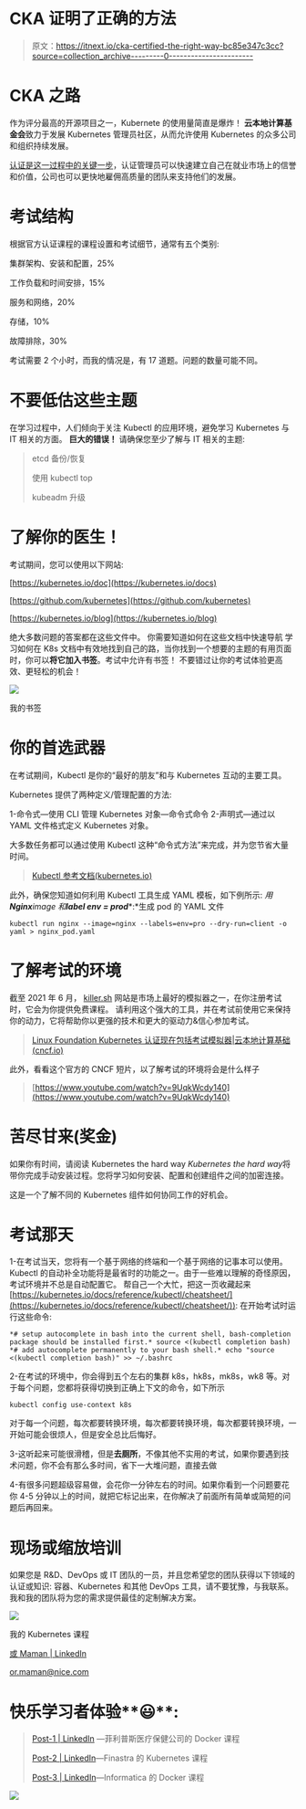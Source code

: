# CKA 证明了正确的方法

> 原文：<https://itnext.io/cka-certified-the-right-way-bc85e347c3cc?source=collection_archive---------0----------------------->

# CKA 之路

作为评分最高的开源项目之一，Kubernete 的使用量简直是爆炸！
**云本地计算基金会**致力于发展 Kubernetes 管理员社区，从而允许使用 Kubernetes 的众多公司和组织持续发展。

[认证是这一过程中的关键一步](https://www.cncf.io/announcement/2016/11/08/cloud-native-computing-foundation-launches-certification-training-managed-service-provider-program-kubernetes/)，认证管理员可以快速建立自己在就业市场上的信誉和价值，公司也可以更快地雇佣高质量的团队来支持他们的发展。

# 考试结构

根据官方认证课程的课程设置和考试细节，通常有五个类别:

集群架构、安装和配置，25%

工作负载和时间安排，15%

服务和网络，20%

存储，10%

故障排除，30%

考试需要 2 个小时，而我的情况是，有 17 道题。问题的数量可能不同。

# 不要低估这些主题

在学习过程中，人们倾向于关注 Kubectl 的应用环境，避免学习 Kubernetes 与 IT 相关的方面。
**巨大的错误！**
请确保您至少了解与 IT 相关的主题:

> etcd 备份/恢复
> 
> 使用 kubectl top
> 
> kubeadm 升级

# 了解你的医生！

考试期间，您可以使用以下网站:

[https://kubernetes.io/doc](https://kubernetes.io/docs)

[https://github.com/kubernetes](https://github.com/kubernetes)

[https://kubernetes.io/blog](https://kubernetes.io/blog)

绝大多数问题的答案都在这些文件中。
你需要知道如何在这些文档中快速导航
学习如何在 K8s 文档中有效地找到自己的路，当你找到一个想要的主题的有用页面时，你可以**将它加入书签**。考试中允许有书签！
不要错过让你的考试体验更高效、更轻松的机会！

![](img/ae09410674775b1ac618763f6d9b0aee.png)

我的书签

# 你的首选武器

在考试期间，Kubectl 是你的“最好的朋友”和与 Kubernetes 互动的主要工具。

Kubernetes 提供了两种定义/管理配置的方法:

1-命令式—使用 CLI 管理 Kubernetes 对象—命令式命令
2-声明式—通过以 YAML 文件格式定义 Kubernetes 对象。

大多数任务都可以通过使用 Kubectl 这种“命令式方法”来完成，并为您节省大量时间。

> [Kubectl 参考文档(kubernetes.io)](https://kubernetes.io/docs/reference/generated/kubectl/kubectl-commands)

此外，确保您知道如何利用 Kubectl 工具生成 YAML 模板，如下例所示:
*用****Nginx****image 和****label env = prod****:*生成 pod 的 YAML 文件

```
kubectl run nginx --image=nginx --labels=env=pro --dry-run=client -o yaml > nginx_pod.yaml
```

# 了解考试的环境

截至 2021 年 6 月， [killer.sh](https://killer.sh/) 网站是市场上最好的模拟器之一，在你注册考试时，它会为你提供免费课程。
请利用这个强大的工具，并在考试前使用它来保持你的动力，它将帮助你以更强的技术和更大的驱动力&信心参加考试。

> [Linux Foundation Kubernetes 认证现在包括考试模拟器|云本地计算基础(cncf.io)](https://www.cncf.io/announcements/2021/06/02/linux-foundation-kubernetes-certifications-now-include-exam-simulator/?utm_content=168763729&utm_medium=social&utm_source=linkedin&hss_channel=lcp-12893459)

此外，看看这个官方的 CNCF 短片，以了解考试的环境将会是什么样子

> [https://www.youtube.com/watch?v=9UqkWcdy140](https://www.youtube.com/watch?v=9UqkWcdy140)

# 苦尽甘来(奖金)

如果你有时间，请阅读 Kubernetes the hard way
*Kubernetes the hard way*将带你完成手动安装过程。您将学习如何安装、配置和创建组件之间的加密连接。

这是一个了解不同的 Kubernetes 组件如何协同工作的好机会。

# 考试那天

1-在考试当天，您将有一个基于网络的终端和一个基于网络的记事本可以使用。Kubectl 的自动补全功能将是最省时的功能之一。由于一些难以理解的奇怪原因，考试环境并不总是自动配置它。
帮自己一个大忙，把这一页收藏起来[https://kubernetes.io/docs/reference/kubectl/cheatsheet/](https://kubernetes.io/docs/reference/kubectl/cheatsheet/)):
在开始考试时运行这些命令:

```
*# setup autocomplete in bash into the current shell, bash-completion package should be installed first.* source <(kubectl completion bash)
*# add autocomplete permanently to your bash shell.* echo "source <(kubectl completion bash)" >> ~/.bashrc 
```

2-在考试的环境中，你会得到五个左右的集群 k8s，hk8s，mk8s，wk8 等。对于每个问题，您都将获得切换到正确上下文的命令，如下所示

```
kubectl config use-context k8s
```

对于每一个问题，每次都要转换环境，每次都要转换环境，每次都要转换环境，一开始可能会很烦人，但是安全总比后悔好。

3-这听起来可能很滑稽，但是**去厕所**，不像其他不实用的考试，如果你要遇到技术问题，你不会有那么多时间，省下一大堆问题，直接去做

4-有很多问题超级容易做，会花你一分钟左右的时间。如果你看到一个问题要花你 4-5 分钟以上的时间，就把它标记出来，在你解决了前面所有简单或简短的问题后再回来。

# 现场或缩放培训

如果您是 R&D、DevOps 或 IT 团队的一员，并且您希望您的团队获得以下领域的认证或知识:
容器、Kubernetes 和其他 DevOps 工具，请不要犹豫，与我联系。我和我的团队将为您的需求提供最佳的定制解决方案。

![](img/0c357a5037b1d35d8e29d104515134b5.png)

我的 Kubernetes 课程

[或 Maman | LinkedIn](https://www.linkedin.com/in/ormaman/)

or.maman@nice.com

# 快乐学习者体验**😃**:

> [Post-1 | LinkedIn](https://www.linkedin.com/posts/ormaman_philips-docker-sela-activity-6634499640211451905-Rwna/) —菲利普斯医疗保健公司的 Docker 课程
> 
> [Post-2 | LinkedIn](https://www.linkedin.com/posts/ormaman_rhinops-kubernetes-docker-activity-6803346745167290369-TJKg/)—Finastra 的 Kubernetes 课程
> 
> [Post-3 | LinkedIn](https://www.linkedin.com/posts/ormaman_informatica-docker-sela-activity-6627298485681160192-rMXB/)—Informatica 的 Docker 课程

![](img/28ec0128e1dd06e9c27f1170828fedf1.png)